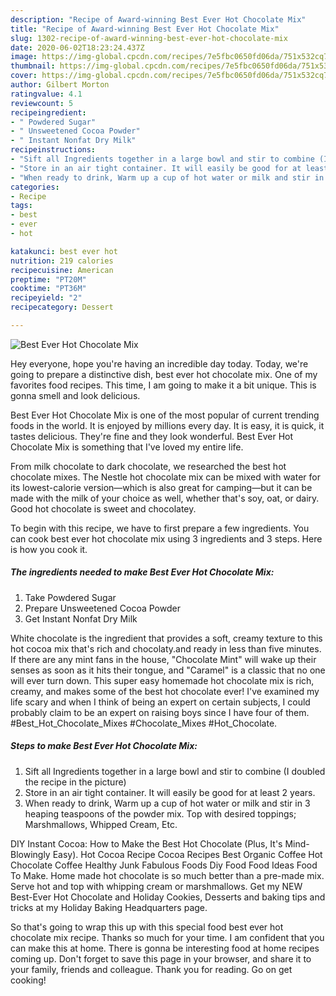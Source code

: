 ```yaml
---
description: "Recipe of Award-winning Best Ever Hot Chocolate Mix"
title: "Recipe of Award-winning Best Ever Hot Chocolate Mix"
slug: 1302-recipe-of-award-winning-best-ever-hot-chocolate-mix
date: 2020-06-02T18:23:24.437Z
image: https://img-global.cpcdn.com/recipes/7e5fbc0650fd06da/751x532cq70/best-ever-hot-chocolate-mix-recipe-main-photo.jpg
thumbnail: https://img-global.cpcdn.com/recipes/7e5fbc0650fd06da/751x532cq70/best-ever-hot-chocolate-mix-recipe-main-photo.jpg
cover: https://img-global.cpcdn.com/recipes/7e5fbc0650fd06da/751x532cq70/best-ever-hot-chocolate-mix-recipe-main-photo.jpg
author: Gilbert Morton
ratingvalue: 4.1
reviewcount: 5
recipeingredient:
- " Powdered Sugar"
- " Unsweetened Cocoa Powder"
- " Instant Nonfat Dry Milk"
recipeinstructions:
- "Sift all Ingredients together in a large bowl and stir to combine (I doubled the recipe in the picture)"
- "Store in an air tight container. It will easily be good for at least 2 years."
- "When ready to drink, Warm up a cup of hot water or milk and stir in 3 heaping teaspoons of the powder mix. Top with desired toppings; Marshmallows, Whipped Cream, Etc."
categories:
- Recipe
tags:
- best
- ever
- hot

katakunci: best ever hot 
nutrition: 219 calories
recipecuisine: American
preptime: "PT20M"
cooktime: "PT36M"
recipeyield: "2"
recipecategory: Dessert

---
```



![Best Ever Hot Chocolate Mix](https://img-global.cpcdn.com/recipes/7e5fbc0650fd06da/751x532cq70/best-ever-hot-chocolate-mix-recipe-main-photo.jpg)

Hey everyone, hope you're having an incredible day today. Today, we're going to prepare a distinctive dish, best ever hot chocolate mix. One of my favorites food recipes. This time, I am going to make it a bit unique. This is gonna smell and look delicious.

Best Ever Hot Chocolate Mix is one of the most popular of current trending foods in the world. It is enjoyed by millions every day. It is easy, it is quick, it tastes delicious. They're fine and they look wonderful. Best Ever Hot Chocolate Mix is something that I've loved my entire life.

From milk chocolate to dark chocolate, we researched the best hot chocolate mixes. The Nestle hot chocolate mix can be mixed with water for its lowest-calorie version—which is also great for camping—but it can be made with the milk of your choice as well, whether that&#39;s soy, oat, or dairy. Good hot chocolate is sweet and chocolatey.


To begin with this recipe, we have to first prepare a few ingredients. You can cook best ever hot chocolate mix using 3 ingredients and 3 steps. Here is how you cook it.

<!--inarticleads1-->

##### The ingredients needed to make Best Ever Hot Chocolate Mix:

1. Take  Powdered Sugar
1. Prepare  Unsweetened Cocoa Powder
1. Get  Instant Nonfat Dry Milk


White chocolate is the ingredient that provides a soft, creamy texture to this hot cocoa mix that&#39;s rich and chocolaty.and ready in less than five minutes. If there are any mint fans in the house, &#34;Chocolate Mint&#34; will wake up their senses as soon as it hits their tongue, and &#34;Caramel&#34; is a classic that no one will ever turn down. This super easy homemade hot chocolate mix is rich, creamy, and makes some of the best hot chocolate ever! I&#39;ve examined my life scary and when I think of being an expert on certain subjects, I could probably claim to be an expert on raising boys since I have four of them. #Best_Hot_Chocolate_Mixes #Chocolate_Mixes #Hot_Chocolate. 

<!--inarticleads2-->

##### Steps to make Best Ever Hot Chocolate Mix:

1. Sift all Ingredients together in a large bowl and stir to combine (I doubled the recipe in the picture)
1. Store in an air tight container. It will easily be good for at least 2 years.
1. When ready to drink, Warm up a cup of hot water or milk and stir in 3 heaping teaspoons of the powder mix. Top with desired toppings; Marshmallows, Whipped Cream, Etc.


DIY Instant Cocoa: How to Make the Best Hot Chocolate (Plus, It&#39;s Mind-Blowingly Easy). Hot Cocoa Recipe Cocoa Recipes Best Organic Coffee Hot Chocolate Coffee Healthy Junk Fabulous Foods Diy Food Food Ideas Food To Make. Home made hot chocolate is so much better than a pre-made mix. Serve hot and top with whipping cream or marshmallows. Get my NEW Best-Ever Hot Chocolate and Holiday Cookies, Desserts and baking tips and tricks at my Holiday Baking Headquarters page. 

So that's going to wrap this up with this special food best ever hot chocolate mix recipe. Thanks so much for your time. I am confident that you can make this at home. There is gonna be interesting food at home recipes coming up. Don't forget to save this page in your browser, and share it to your family, friends and colleague. Thank you for reading. Go on get cooking!
